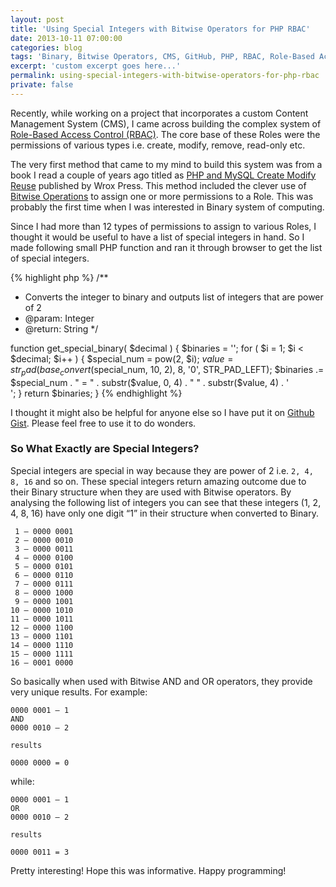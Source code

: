```yaml
---
layout: post
title: 'Using Special Integers with Bitwise Operators for PHP RBAC'
date: 2013-10-11 07:00:00
categories: blog
tags: 'Binary, Bitwise Operators, CMS, GitHub, PHP, RBAC, Role-Based Access Control'
excerpt: 'custom excerpt goes here...'
permalink: using-special-integers-with-bitwise-operators-for-php-rbac
private: false
---
```


Recently, while working on a project that incorporates a custom Content Management System (CMS), I came across building the complex system of [Role-Based Access Control (RBAC)](http://en.wikipedia.org/wiki/RBAC). The core base of these Roles were the permissions of various types i.e. create, modify, remove, read-only etc.

The very first method that came to my mind to build this system was from a book I read a couple of years ago titled as [PHP and MySQL Create Modify Reuse](http://www.wrox.com/WileyCDA/WroxTitle/productCd-0470192429.html) published by Wrox Press. This method included the clever use of [Bitwise Operations](http://en.wikipedia.org/wiki/Bitwise_operation) to assign one or more permissions to a Role. This was probably the first time when I was interested in Binary system of computing.

Since I had more than 12 types of permissions to assign to various Roles, I thought it would be useful to have a list of special integers in hand. So I made following small PHP function and ran it through browser to get the list of special integers.

{% highlight php %}
/**
 * Converts the integer to binary and outputs list of integers that are power of 2
 * @param: Integer
 * @return: String
 */

function get_special_binary( $decimal ) {
  $binaries = '';
  for ( $i = 1; $i < $decimal; $i++ ) {
  	$special_num = pow(2, $i);
  	$value = str_pad(base_convert($special_num, 10, 2), 8, '0', STR_PAD_LEFT);
	$binaries .= $special_num . " = " . substr($value, 0, 4) . " " . substr($value, 4) . '<br>';
  }
  return $binaries;
}
{% endhighlight %}

I thought it might also be helpful for anyone else so I have put it on [Github Gist](https://gist.github.com/jabranr/7406258). Please feel free to use it to do wonders.

### So What Exactly are Special Integers?

Special integers are special in way because they are power of 2 i.e. `2, 4, 8, 16` and so on. These special integers return amazing outcome due to their Binary structure when they are used with Bitwise operators. By analysing the following list of integers you can see that these integers (1, 2, 4, 8, 16) have only one digit “1” in their structure when converted to Binary.

```
 1 – 0000 0001
 2 – 0000 0010
 3 – 0000 0011
 4 – 0000 0100
 5 – 0000 0101
 6 – 0000 0110
 7 – 0000 0111
 8 – 0000 1000
 9 – 0000 1001
10 – 0000 1010
11 – 0000 1011
12 – 0000 1100
13 – 0000 1101
14 – 0000 1110
15 – 0000 1111
16 – 0001 0000
```
So basically when used with Bitwise AND and OR operators, they provide very unique results. For example:

```
0000 0001 — 1 
AND
0000 0010 — 2

results

0000 0000 = 0
```

while:

```
0000 0001 — 1
OR
0000 0010 — 2

results

0000 0011 = 3
```

Pretty interesting! Hope this was informative. Happy programming!